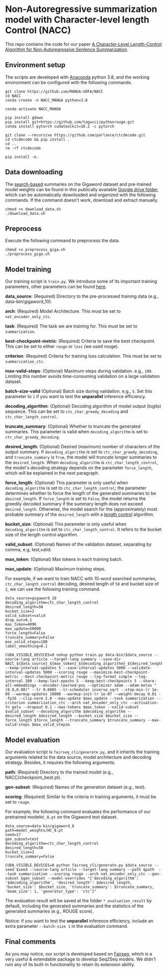 Non-Autoregressive summarization model with Character-level length Control (NACC)
=======
This repo contains the code for our paper [A Character-Level Length-Control Algorithm for Non-Autoregressive Sentence Summarization](https://arxiv.org/abs/2205.14522).

## Environment setup
The scripts are developed with [Anaconda](https://www.anaconda.com/) python 3.8, and the working environment can be configured with the following commands. 

```
git clone https://github.com/MANGA-UOFA/NACC
cd NACC
conda create -n NACC_MANGA python=3.8

conda activate NACC_MANGA

pip install gdown
pip install git+https://github.com/tagucci/pythonrouge.git
conda install pytorch cudatoolkit=10.2 -c pytorch

git clone --recursive https://github.com/parlance/ctcdecode.git
cd ctcdecode && pip install .
cd ..
rm -rf ctcdecode

pip install -e.
```

## Data downloading
The [search-based](https://aclanthology.org/2020.acl-main.452.pdf) summaries on the Gigaword dataset and pre-trained model weights can be found in this publically available [Google drive folder](https://drive.google.com/drive/folders/1C4JqimTOI1IDlYeHOE-6AxgUsRgnlw6k), which can be automatically downloaded and organized with the following commands. 
If the command doesn't work, download and extract manually.

```
chmod +x download_data.sh
./download_data.sh
```

## Preprocess
Execute the following command to preprocess the data.

```
chmod +x preprocess_giga.sh
./preprocess_giga.sh
```


## Model training
Our training script is ```train.py```. We introduce some of its important training parameters, other parameters can be found [here](https://fairseq.readthedocs.io/en/latest/command_line_tools.html).

**data_source**: (Required) Directory to the pre-processed training data (e.g., data-bin/gigaword_10).

**arch**: (Required) Model Architecture. This must be set to ```nat_encoder_only_ctc```.

**task**: (Required) The task we are training for. This must be set to ```summarization```.

**best-checkpoint-metric**: (Required) Criteria to save the best checkpoint. This can be set to either ```rouge``` or ```loss``` (we used rouge).

**criterion**: (Required) Criteria for training loss calculation. This must be set to ```summarization_ctc```. 

**max-valid-steps**: (Optional) Maximum steps during validation. e.g., ```100```. Limiting this number avoids time-consuming validation on a large validation dataset. 

**batch-size-valid** (Optional) Batch size during validation. e.g., ```5```. Set this parameter to ```1``` if you want to test the **unparallel** inference efficiency. 

**decoding_algorithm**: (Optional) Decoding algorithm of model output (logits) sequence. This can be set to ```ctc_char_greedy_decoding``` and ```ctc_char_length_control```.

**truncate_summary**: (Optional) Whether to truncate the generated summaries. This parameter is valid when ```decoding_algorithm``` is set to ```ctc_char_greedy_decoding```.

**desired_length**: (Optional) Desired (maximum) number of characters of the output summary. If ```decoding_algorithm``` is set to ```ctc_char_greedy_decoding```, and ```truncate_summary``` is ```True```, the model will truncate longer summaries to the ```desired_length```.
When ```decoding_algorithm``` is  ```ctc_char_length_control```, the model's decoding strategy depends on the parameter ```force_length```, which will be explained in the next paragraph. 

**force_length**: (Optional) This parameter is only useful when ```decoding_algorithm``` is set to ```ctc_char_length_control```; the parameter determines whether to force the length of the generated summaries to be ```desired_length```. If ```force_length``` is set to ```False```, the model returns the greedily decoded summary if the summary length does not exceed ```desired_length```. Otherwise, the model search for the (approximately) most probable summary of the ```desired_length``` with a [length control](https://arxiv.org/abs/2205.14522) algorithm. 

**bucket_size**: (Optional) This parameter is only useful when ```decoding_algorithm``` is set to ```ctc_char_length_control```. It refers to the bucket size of the length control algorithm.

**valid_subset**: (Optional) Names of the validation dataset, separating by comma, e.g, test,valid.

**max_token**: (Optional) Max tokens in each training batch.

**max_update**: (Optional) Maximum training steps.


For example, if we want to train NACC with 10-word searched summaries, ```ctc_char_length_control``` decoding, desired length of ```50``` and bucket size of ```2```, we can use the following training command. 

```
data_source=gigaword_10
decoding_algorithm=ctc_char_length_control
desired_length=50
bucket_size=2
valid_subset=valid
drop_out=0.1
max_token=4096
max_update=50000
force_length=False
truncate_summary=False
max_valid_steps=100
label_smoothing=0.1

CUDA_VISIBLE_DEVICES=0 nohup python train.py data-bin/$data_source --source-lang article --target-lang summary --save-dir NACC_${data_source}_${max_token}_${decoding_algorithm}_${desired_length}_truncate_summary_${truncate_summary}_label_smoothing_${label_smoothing}_dropout_${drop_out}_checkpoints --keep-interval-updates 5 --save-interval-updates 5000 --validate-interval-updates 5000 --scoring rouge --maximize-best-checkpoint-metric --best-checkpoint-metric rouge --log-format simple --log-interval 100 --keep-last-epochs 5 --keep-best-checkpoints 5 --share-all-embeddings --encoder-learned-pos --optimizer adam --adam-betas "(0.9,0.98)" --lr 0.0005 --lr-scheduler inverse_sqrt --stop-min-lr 1e-09 --warmup-updates 10000 --warmup-init-lr 1e-07 --weight-decay 0.01 --fp16 --clip-norm 2.0 --max-update $max_update --task summarization --criterion summarization_ctc --arch nat_encoder_only_ctc --activation-fn gelu --dropout 0.1 --max-tokens $max_token --valid-subset $valid_subset --decoding_algorithm $decoding_algorithm --desired_length $desired_length --bucket_size $bucket_size --force_length $force_length --truncate_summary $truncate_summary --max-valid-steps $max_valid_steps&
```

## Model evaluation
Our evaluation script is ```fairseq_cli/generate.py```, and it inherits the training arguments related to the data source, model architecture and decoding strategy.
Besides, it requires the following arguments. 

**path**: (Required) Directory to the trained model (e.g., NACC/checkpoint_best.pt).

**gen-subset**: (Required) Names of the generation dataset (e.g., test). 

**scoring**: (Required) Similar to the criteria in training arguments, it must be set to ```rouge```.


For example, the following command evaluates the performance of our pretrained model```HC_8.pt``` on the Gigaword test dataset.

```
data_source=data-bin/gigaword_8
path=model_weights/HC_8.pt
seed=17
gen_subset=test
decoding_algorithm=ctc_char_length_control
desired_length=50
bucket_size=2
truncate_summary=False

CUDA_VISIBLE_DEVICES=0 python fairseq_cli/generate.py $data_source --seed $seed --source-lang article --target-lang summary --path $path  --task summarization --scoring rouge --arch nat_encoder_only_ctc --gen-subset $gen_subset --model-overrides "{'decoding_algorithm': '$decoding_algorithm', 'desired_length': $desired_length, 'bucket_size': $bucket_size, 'truncate_summary': $truncate_summary, 'beam_size': 1, 'generator_type': 'ctc'}"

```

The evaluation result will be saved at the folder ```*_evaluation_result``` by default, including the generated summaries and the statistics of the generated summaries (e.g., ROUGE score).

Notice: if you want to test the **unparallel** inference efficiency, include an extra parameter ```--batch-size 1``` in the evaluation command.

## Final comments
As you may notice, our script is developed based on [Fairseq](https://github.com/pytorch/fairseq), which is a very useful & extendable package to develop Seq2Seq models. We didn't ruin any of its built-in functionality to retain its extension ability. 

